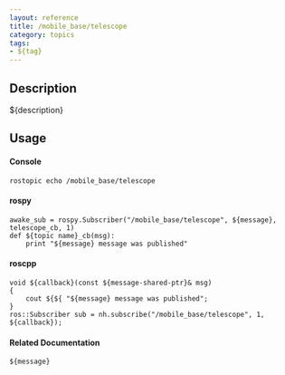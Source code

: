 ```yaml
---
layout: reference
title: /mobile_base/telescope
category: topics
tags: 
- ${tag}
---
```


## Description
${description}

## Usage
#### Console
```
rostopic echo /mobile_base/telescope
```

#### rospy
```
awake_sub = rospy.Subscriber("/mobile_base/telescope", ${message}, telescope_cb, 1)
def ${topic name}_cb(msg):
    print "${message} message was published"
```

#### roscpp
```
void ${callback}(const ${message-shared-ptr}& msg)
{
    cout ${${ "${message} message was published";
}
ros::Subscriber sub = nh.subscribe("/mobile_base/telescope", 1, ${callback});
```

#### Related Documentation
``${message}``